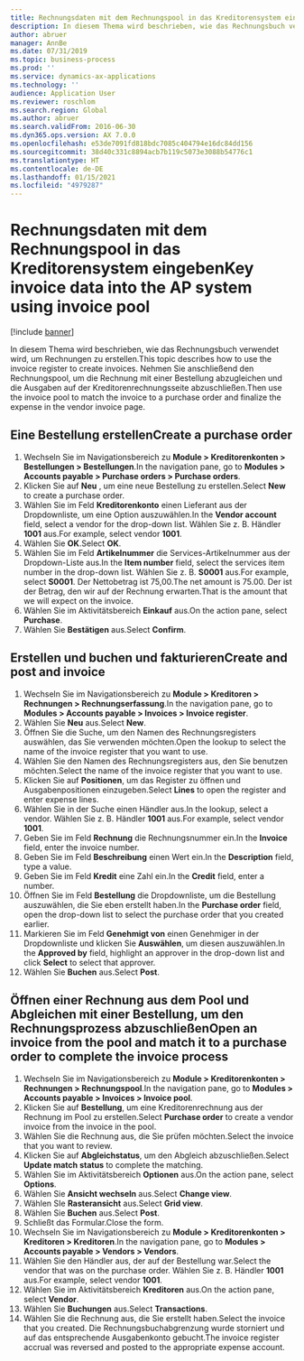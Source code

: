 ```yaml
---
title: Rechnungsdaten mit dem Rechnungspool in das Kreditorensystem eingeben
description: In diesem Thema wird beschrieben, wie das Rechnungsbuch verwendet wird, um Rechnungen zu erstellen.
author: abruer
manager: AnnBe
ms.date: 07/31/2019
ms.topic: business-process
ms.prod: ''
ms.service: dynamics-ax-applications
ms.technology: ''
audience: Application User
ms.reviewer: roschlom
ms.search.region: Global
ms.author: abruer
ms.search.validFrom: 2016-06-30
ms.dyn365.ops.version: AX 7.0.0
ms.openlocfilehash: e53de7091fd818bdc7085c404794e16dc84dd156
ms.sourcegitcommit: 38d40c331c8894acb7b119c5073e3088b54776c1
ms.translationtype: HT
ms.contentlocale: de-DE
ms.lasthandoff: 01/15/2021
ms.locfileid: "4979287"
---
```

# <a name="key-invoice-data-into-the-ap-system-using-invoice-pool"></a><span data-ttu-id="3f2e4-103">Rechnungsdaten mit dem Rechnungspool in das Kreditorensystem eingeben</span><span class="sxs-lookup"><span data-stu-id="3f2e4-103">Key invoice data into the AP system using invoice pool</span></span>

[!include [banner](../../includes/banner.md)]

<span data-ttu-id="3f2e4-104">In diesem Thema wird beschrieben, wie das Rechnungsbuch verwendet wird, um Rechnungen zu erstellen.</span><span class="sxs-lookup"><span data-stu-id="3f2e4-104">This topic describes how to use the invoice register to create invoices.</span></span> <span data-ttu-id="3f2e4-105">Nehmen Sie anschließend den Rechnungspool, um die Rechnung mit einer Bestellung abzugleichen und die Ausgaben auf der Kreditorenrechnungsseite abzuschließen.</span><span class="sxs-lookup"><span data-stu-id="3f2e4-105">Then use the invoice pool to match the invoice to a purchase order and finalize the expense in the vendor invoice page.</span></span>


## <a name="create-a-purchase-order"></a><span data-ttu-id="3f2e4-106">Eine Bestellung erstellen</span><span class="sxs-lookup"><span data-stu-id="3f2e4-106">Create a purchase order</span></span>
1. <span data-ttu-id="3f2e4-107">Wechseln Sie im Navigationsbereich zu **Module > Kreditorenkonten > Bestellungen > Bestellungen**.</span><span class="sxs-lookup"><span data-stu-id="3f2e4-107">In the navigation pane, go to **Modules > Accounts payable > Purchase orders > Purchase orders**.</span></span>
2. <span data-ttu-id="3f2e4-108">Klicken Sie auf **Neu** , um eine neue Bestellung zu erstellen.</span><span class="sxs-lookup"><span data-stu-id="3f2e4-108">Select **New** to create a purchase order.</span></span>
3. <span data-ttu-id="3f2e4-109">Wählen Sie im Feld **Kreditorenkonto** einen Lieferant aus der Dropdownliste, um eine Option auszuwählen.</span><span class="sxs-lookup"><span data-stu-id="3f2e4-109">In the **Vendor account** field, select a vendor for the drop-down list.</span></span> <span data-ttu-id="3f2e4-110">Wählen Sie z. B. Händler **1001** aus.</span><span class="sxs-lookup"><span data-stu-id="3f2e4-110">For example, select vendor **1001**.</span></span>
4. <span data-ttu-id="3f2e4-111">Wählen Sie **OK**.</span><span class="sxs-lookup"><span data-stu-id="3f2e4-111">Select **OK**.</span></span>
5. <span data-ttu-id="3f2e4-112">Wählen Sie im Feld **Artikelnummer** die Services-Artikelnummer aus der Dropdown-Liste aus.</span><span class="sxs-lookup"><span data-stu-id="3f2e4-112">In the **Item number** field, select the services item number in the drop-down list.</span></span> <span data-ttu-id="3f2e4-113">Wählen Sie z. B. **S0001** aus.</span><span class="sxs-lookup"><span data-stu-id="3f2e4-113">For example, select **S0001**.</span></span> <span data-ttu-id="3f2e4-114">Der Nettobetrag ist 75,00.</span><span class="sxs-lookup"><span data-stu-id="3f2e4-114">The net amount is 75.00.</span></span>  <span data-ttu-id="3f2e4-115">Der ist der Betrag, den wir auf der Rechnung erwarten.</span><span class="sxs-lookup"><span data-stu-id="3f2e4-115">That is the amount that we will expect on the invoice.</span></span>  
6. <span data-ttu-id="3f2e4-116">Wählen Sie im Aktivitätsbereich **Einkauf** aus.</span><span class="sxs-lookup"><span data-stu-id="3f2e4-116">On the action pane, select **Purchase**.</span></span>
7. <span data-ttu-id="3f2e4-117">Wählen Sie **Bestätigen** aus.</span><span class="sxs-lookup"><span data-stu-id="3f2e4-117">Select **Confirm**.</span></span>

## <a name="create-and-post-and-invoice"></a><span data-ttu-id="3f2e4-118">Erstellen und buchen und fakturieren</span><span class="sxs-lookup"><span data-stu-id="3f2e4-118">Create and post and invoice</span></span>
1. <span data-ttu-id="3f2e4-119">Wechseln Sie im Navigationsbereich zu **Module > Kreditoren > Rechnungen > Rechnungserfassung**.</span><span class="sxs-lookup"><span data-stu-id="3f2e4-119">In the navigation pane, go to **Modules > Accounts payable > Invoices > Invoice register**.</span></span>
2. <span data-ttu-id="3f2e4-120">Wählen Sie **Neu** aus.</span><span class="sxs-lookup"><span data-stu-id="3f2e4-120">Select **New**.</span></span>
3. <span data-ttu-id="3f2e4-121">Öffnen Sie die Suche, um den Namen des Rechnungsregisters auswählen, das Sie verwenden möchten.</span><span class="sxs-lookup"><span data-stu-id="3f2e4-121">Open the lookup to select the name of the invoice register that you want to use.</span></span>
4. <span data-ttu-id="3f2e4-122">Wählen Sie den Namen des Rechnungsregisters aus, den Sie benutzen möchten.</span><span class="sxs-lookup"><span data-stu-id="3f2e4-122">Select the name of the invoice register that you want to use.</span></span>
5. <span data-ttu-id="3f2e4-123">Klicken Sie auf **Positionen**, um das Register zu öffnen und Ausgabenpositionen einzugeben.</span><span class="sxs-lookup"><span data-stu-id="3f2e4-123">Select **Lines** to open the register and enter expense lines.</span></span>
6. <span data-ttu-id="3f2e4-124">Wählen Sie in der Suche einen Händler aus.</span><span class="sxs-lookup"><span data-stu-id="3f2e4-124">In the lookup, select a vendor.</span></span> <span data-ttu-id="3f2e4-125">Wählen Sie z. B. Händler **1001** aus.</span><span class="sxs-lookup"><span data-stu-id="3f2e4-125">For example, select vendor **1001**.</span></span>
7. <span data-ttu-id="3f2e4-126">Geben Sie im Feld **Rechnung** die Rechnungsnummer ein.</span><span class="sxs-lookup"><span data-stu-id="3f2e4-126">In the **Invoice** field, enter the invoice number.</span></span>
8. <span data-ttu-id="3f2e4-127">Geben Sie im Feld **Beschreibung** einen Wert ein.</span><span class="sxs-lookup"><span data-stu-id="3f2e4-127">In the **Description** field, type a value.</span></span>
9. <span data-ttu-id="3f2e4-128">Geben Sie im Feld **Kredit** eine Zahl ein.</span><span class="sxs-lookup"><span data-stu-id="3f2e4-128">In the **Credit** field, enter a number.</span></span>
10. <span data-ttu-id="3f2e4-129">Öffnen Sie im Feld **Bestellung** die Dropdownliste, um die Bestellung auszuwählen, die Sie eben erstellt haben.</span><span class="sxs-lookup"><span data-stu-id="3f2e4-129">In the **Purchase order** field, open the drop-down list to select the purchase order that you created earlier.</span></span>
11. <span data-ttu-id="3f2e4-130">Markieren Sie im Feld **Genehmigt von** einen Genehmiger in der Dropdownliste und klicken Sie **Auswählen**, um diesen auszuwählen.</span><span class="sxs-lookup"><span data-stu-id="3f2e4-130">In the **Approved by** field, highlight an approver in the drop-down list and click **Select** to select that approver.</span></span>
12. <span data-ttu-id="3f2e4-131">Wählen Sie **Buchen** aus.</span><span class="sxs-lookup"><span data-stu-id="3f2e4-131">Select **Post**.</span></span>

## <a name="open-an-invoice-from-the-pool-and-match-it-to-a-purchase-order-to-complete-the-invoice-process"></a><span data-ttu-id="3f2e4-132">Öffnen einer Rechnung aus dem Pool und Abgleichen mit einer Bestellung, um den Rechnungsprozess abzuschließen</span><span class="sxs-lookup"><span data-stu-id="3f2e4-132">Open an invoice from the pool and match it to a purchase order to complete the invoice process</span></span>
1. <span data-ttu-id="3f2e4-133">Wechseln Sie im Navigationsbereich zu **Module > Kreditorenkonten > Rechnungen > Rechnungspool**.</span><span class="sxs-lookup"><span data-stu-id="3f2e4-133">In the navigation pane, go to **Modules > Accounts payable > Invoices > Invoice pool**.</span></span>
2. <span data-ttu-id="3f2e4-134">Klicken Sie auf **Bestellung**, um eine Kreditorenrechnung aus der Rechnung im Pool zu erstellen.</span><span class="sxs-lookup"><span data-stu-id="3f2e4-134">Select **Purchase order** to create a vendor invoice from the invoice in the pool.</span></span>
3. <span data-ttu-id="3f2e4-135">Wählen Sie die Rechnung aus, die Sie prüfen möchten.</span><span class="sxs-lookup"><span data-stu-id="3f2e4-135">Select the invoice that you want to review.</span></span>
4. <span data-ttu-id="3f2e4-136">Klicken Sie auf **Abgleichstatus**, um den Abgleich abzuschließen.</span><span class="sxs-lookup"><span data-stu-id="3f2e4-136">Select **Update match status** to complete the matching.</span></span>
5. <span data-ttu-id="3f2e4-137">Wählen Sie im Aktivitätsbereich **Optionen** aus.</span><span class="sxs-lookup"><span data-stu-id="3f2e4-137">On the action pane, select **Options**.</span></span>
6. <span data-ttu-id="3f2e4-138">Wählen Sie **Ansicht wechseln** aus.</span><span class="sxs-lookup"><span data-stu-id="3f2e4-138">Select **Change view**.</span></span>
7. <span data-ttu-id="3f2e4-139">Wählen SIe **Rasteransicht** aus.</span><span class="sxs-lookup"><span data-stu-id="3f2e4-139">Select **Grid view**.</span></span>
8. <span data-ttu-id="3f2e4-140">Wählen Sie **Buchen** aus.</span><span class="sxs-lookup"><span data-stu-id="3f2e4-140">Select **Post**.</span></span>
9. <span data-ttu-id="3f2e4-141">Schließt das Formular.</span><span class="sxs-lookup"><span data-stu-id="3f2e4-141">Close the form.</span></span>
10. <span data-ttu-id="3f2e4-142">Wechseln Sie im Navigationsbereich zu **Module > Kreditorenkonten > Kreditoren > Kreditoren**.</span><span class="sxs-lookup"><span data-stu-id="3f2e4-142">In the navigation pane, go to **Modules > Accounts payable > Vendors > Vendors**.</span></span>
11. <span data-ttu-id="3f2e4-143">Wählen Sie den Händler aus, der auf der Bestellung war.</span><span class="sxs-lookup"><span data-stu-id="3f2e4-143">Select the vendor that was on the purchase order.</span></span> <span data-ttu-id="3f2e4-144">Wählen Sie z. B. Händler **1001** aus.</span><span class="sxs-lookup"><span data-stu-id="3f2e4-144">For example, select vendor **1001**.</span></span>
12. <span data-ttu-id="3f2e4-145">Wählen Sie im Aktivitätsbereich **Kreditoren** aus.</span><span class="sxs-lookup"><span data-stu-id="3f2e4-145">On the action pane, select **Vendor**.</span></span>
13. <span data-ttu-id="3f2e4-146">Wählen Sie **Buchungen** aus.</span><span class="sxs-lookup"><span data-stu-id="3f2e4-146">Select **Transactions**.</span></span>
14. <span data-ttu-id="3f2e4-147">Wählen Sie die Rechnung aus, die Sie erstellt haben.</span><span class="sxs-lookup"><span data-stu-id="3f2e4-147">Select the invoice that you created.</span></span> <span data-ttu-id="3f2e4-148">Die Rechnungsbuchabgrenzung wurde storniert und auf das entsprechende Ausgabenkonto gebucht.</span><span class="sxs-lookup"><span data-stu-id="3f2e4-148">The invoice register accrual was reversed and posted to the appropriate expense account.</span></span>  


